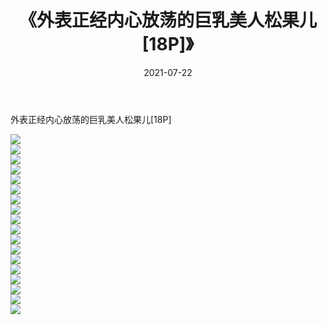 ﻿---
layout: post
title:  《外表正经内心放荡的巨乳美人松果儿[18P]》
date:   2021-07-22
img: http://imgx.orgx.ga/漏D/2021/外表正经内心放荡的巨乳美人松果儿[18P]/000.jpg
categories: [美女, 清纯, 唯美]
---

外表正经内心放荡的巨乳美人松果儿[18P]

  ![](http://imgx.orgx.ga/漏D/2021/外表正经内心放荡的巨乳美人松果儿[18P]/001.jpg) <br> ![](http://imgx.orgx.ga/漏D/2021/外表正经内心放荡的巨乳美人松果儿[18P]/002.jpg) <br> ![](http://imgx.orgx.ga/漏D/2021/外表正经内心放荡的巨乳美人松果儿[18P]/003.jpg) <br> ![](http://imgx.orgx.ga/漏D/2021/外表正经内心放荡的巨乳美人松果儿[18P]/004.jpg) <br> ![](http://imgx.orgx.ga/漏D/2021/外表正经内心放荡的巨乳美人松果儿[18P]/005.jpg) <br> ![](http://imgx.orgx.ga/漏D/2021/外表正经内心放荡的巨乳美人松果儿[18P]/006.jpg) <br> ![](http://imgx.orgx.ga/漏D/2021/外表正经内心放荡的巨乳美人松果儿[18P]/007.jpg) <br> ![](http://imgx.orgx.ga/漏D/2021/外表正经内心放荡的巨乳美人松果儿[18P]/008.jpg) <br> ![](http://imgx.orgx.ga/漏D/2021/外表正经内心放荡的巨乳美人松果儿[18P]/009.jpg) <br> ![](http://imgx.orgx.ga/漏D/2021/外表正经内心放荡的巨乳美人松果儿[18P]/010.jpg) <br> ![](http://imgx.orgx.ga/漏D/2021/外表正经内心放荡的巨乳美人松果儿[18P]/011.jpg) <br> ![](http://imgx.orgx.ga/漏D/2021/外表正经内心放荡的巨乳美人松果儿[18P]/012.jpg) <br> ![](http://imgx.orgx.ga/漏D/2021/外表正经内心放荡的巨乳美人松果儿[18P]/013.jpg) <br> ![](http://imgx.orgx.ga/漏D/2021/外表正经内心放荡的巨乳美人松果儿[18P]/014.jpg) <br> ![](http://imgx.orgx.ga/漏D/2021/外表正经内心放荡的巨乳美人松果儿[18P]/015.jpg) <br> ![](http://imgx.orgx.ga/漏D/2021/外表正经内心放荡的巨乳美人松果儿[18P]/016.jpg) <br> ![](http://imgx.orgx.ga/漏D/2021/外表正经内心放荡的巨乳美人松果儿[18P]/017.jpg) <br> ![](http://imgx.orgx.ga/漏D/2021/外表正经内心放荡的巨乳美人松果儿[18P]/018.jpg) <br>